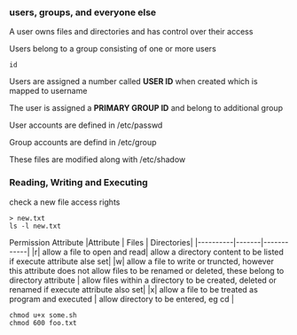 ### users, groups, and everyone else
A user owns files and directories and has control over their access

Users belong to a group consisting of one or more users

```shell
id
```

Users are assigned a number called **USER ID** when created
which is mapped to username

The user is assigned a **PRIMARY GROUP ID** and belong to additional
group

User accounts are defined in /etc/passwd

Group accounts are defind in /etc/group

These files are modified along with /etc/shadow

### Reading, Writing and Executing
check a new file access rights
```shell
> new.txt
ls -l new.txt
```

Permission Attribute
|Attribute | Files | Directories|
|----------|-------|------------|
|r| allow a file to open and read| allow a directory content to be listed if execute attribute alse set|
|w| allow a file to write or truncted, however this attribute does not allow files to be renamed or deleted, these belong to directory attribute | allow files within a directory to be created, deleted or renamed if execute attribute also set|
|x| allow a file to be treated as program and executed | allow directory to be entered, eg cd |

```shell
chmod u+x some.sh
chmod 600 foo.txt
```

